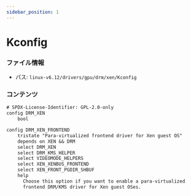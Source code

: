 ```yaml
---
sidebar_position: 1
---
```

# Kconfig

### ファイル情報

- パス: `linux-v6.12/drivers/gpu/drm/xen/Kconfig`

### コンテンツ

```txt
# SPDX-License-Identifier: GPL-2.0-only
config DRM_XEN
	bool

config DRM_XEN_FRONTEND
	tristate "Para-virtualized frontend driver for Xen guest OS"
	depends on XEN && DRM
	select DRM_XEN
	select DRM_KMS_HELPER
	select VIDEOMODE_HELPERS
	select XEN_XENBUS_FRONTEND
	select XEN_FRONT_PGDIR_SHBUF
	help
	  Choose this option if you want to enable a para-virtualized
	  frontend DRM/KMS driver for Xen guest OSes.

```
